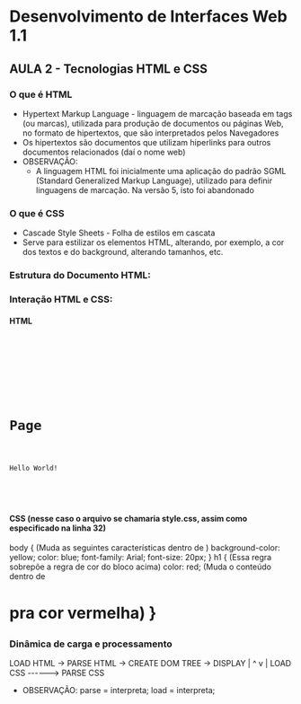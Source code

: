 # Desenvolvimento de Interfaces Web 1.1
## AULA 2 - Tecnologias HTML e CSS

### O que é HTML
* Hypertext Markup Language - linguagem de marcação baseada em tags (ou marcas), utilizada para produção de documentos ou páginas Web, no formato de hipertextos, que são interpretados pelos Navegadores
* Os hipertextos são documentos que utilizam hiperlinks para outros documentos relacionados (daí o nome web)
* OBSERVAÇÃO: 
    * A linguagem HTML foi inicialmente uma aplicação do padrão SGML (Standard Generalized Markup Language), utilizado para definir linguagens de marcação. Na versão 5, isto foi abandonado

### O que é CSS
* Cascade Style Sheets - Folha de estilos em cascata
* Serve para estilizar os elementos HTML, alterando, por exemplo, a cor dos textos e do background, alterando tamanhos, etc.

### Estrutura do Documento HTML: 

<!--
<!DOCTYPE html> ---- Versão HTML
<html lang="en">                --------------------------------|
    <head>                      ----------------|               |    
        <meta name="atributo" content="outro atributo">     | Cabeçalho     |
        <title>Nome do Site</title>                     |               |
    </head>                     ----------------|               |   Documento  
    <body>                      -------------------|            |
        <h1>Título</h1>                            | Corpo      |
        <p>Parágrafo</p>                           |            |
    </body>                     -------------------|            |
</html>                         --------------------------------|
    |
    |
  Elementos: <tag> conteúdo </tag>
-->

### Interação HTML e CSS:
#### HTML

<pre><code>
<html>
    <head>
        <title>Site</title>
        <link rel="stylesheet" href="style.css">
    </head>
    <body>
        <h1>Page</h1>
        <p>Hello World!</p>
    </body>
</html>
</code></pre>

#### CSS (nesse caso o arquivo se chamaria style.css, assim como especificado na linha 32)
body {                      (Muda as seguintes características dentro de <body>)
    background-color: yellow;
    color: blue;
    font-family: Arial;
    font-size: 20px;
}
h1 {                        (Essa regra sobrepõe a regra de cor do bloco acima)
    color: red;             (Muda o conteúdo dentro de <h1> pra cor vermelha)
}

### Dinâmica de carga e processamento

LOAD HTML -> PARSE HTML -> CREATE DOM TREE -> DISPLAY 
              |                    ^
              v                    |
             LOAD CSS ------> PARSE CSS

* OBSERVAÇÃO: parse = interpreta; load = interpreta;